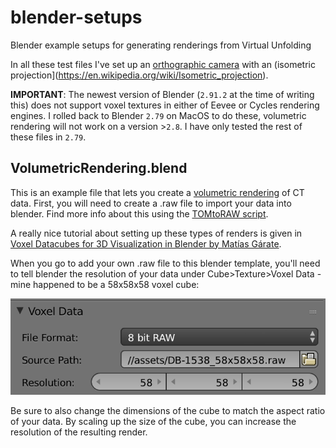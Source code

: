 # blender-setups
Blender example setups for generating renderings from Virtual Unfolding

In all these test files I've set up an [orthographic camera](https://en.wikipedia.org/wiki/Orthographic_projection) with an (isometric projection](https://en.wikipedia.org/wiki/Isometric_projection).

**IMPORTANT**: The newest version of Blender (`2.91.2` at the time of writing this) does not support voxel textures in either of Eevee or Cycles rendering engines.  I rolled back to Blender `2.79` on MacOS to do these, volumetric rendering will not work on a version >`2.8`.  I have only tested the rest of these files in `2.79`.

## VolumetricRendering.blend

This is an example file that lets you create a [volumetric rendering](https://docs.blender.org/manual/de/2.79/render/blender_render/materials/special_effects/volume.html) of CT data.  First, you will need to create a .raw file to import your data into blender.  Find more info about this using the [TOMtoRAW script](https://github.com/UnlockingHistory/virtual-unfolding/tree/main/src/visualization#tom_to_raw).

A really nice tutorial about setting up these types of renders is given in [Voxel Datacubes for 3D Visualization in Blender by Matías Gárate](https://iopscience.iop.org/article/10.1088/1538-3873/129/975/058010#paspaa4f5bs4).

When you go to add your own .raw file to this blender template, you'll need to tell blender the resolution of your data under Cube>Texture>Voxel Data - mine happened to be a 58x58x58 voxel cube:

![blender voxel data resolution ui](docs/rawres.png)

Be sure to also change the dimensions of the cube to match the aspect ratio of your data.  By scaling up the size of the cube, you can increase the resolution of the resulting render.


